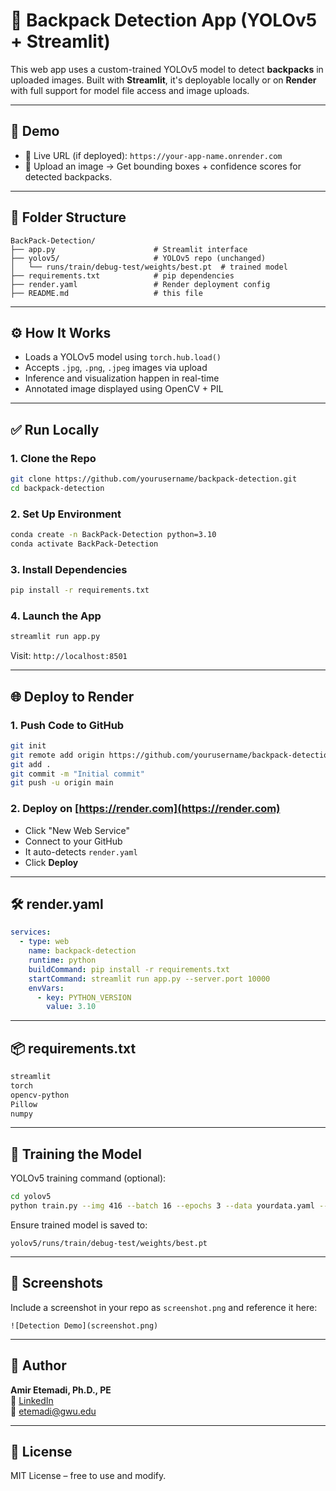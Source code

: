 # 🎒 Backpack Detection App (YOLOv5 + Streamlit)

This web app uses a custom-trained YOLOv5 model to detect **backpacks** in uploaded images. Built with **Streamlit**, it's deployable locally or on **Render** with full support for model file access and image uploads.

---

## 🚀 Demo

- 🔗 Live URL (if deployed): `https://your-app-name.onrender.com`
- 📸 Upload an image → Get bounding boxes + confidence scores for detected backpacks.

---

## 📁 Folder Structure

```
BackPack-Detection/
├── app.py                      # Streamlit interface
├── yolov5/                     # YOLOv5 repo (unchanged)
│   └── runs/train/debug-test/weights/best.pt  # trained model
├── requirements.txt            # pip dependencies
├── render.yaml                 # Render deployment config
├── README.md                   # this file
```

---

## ⚙️ How It Works

- Loads a YOLOv5 model using `torch.hub.load()`
- Accepts `.jpg`, `.png`, `.jpeg` images via upload
- Inference and visualization happen in real-time
- Annotated image displayed using OpenCV + PIL

---

## ✅ Run Locally

### 1. Clone the Repo
```bash
git clone https://github.com/yourusername/backpack-detection.git
cd backpack-detection
```

### 2. Set Up Environment
```bash
conda create -n BackPack-Detection python=3.10
conda activate BackPack-Detection
```

### 3. Install Dependencies
```bash
pip install -r requirements.txt
```

### 4. Launch the App
```bash
streamlit run app.py
```

Visit: `http://localhost:8501`

---

## 🌐 Deploy to Render

### 1. Push Code to GitHub
```bash
git init
git remote add origin https://github.com/yourusername/backpack-detection.git
git add .
git commit -m "Initial commit"
git push -u origin main
```

### 2. Deploy on [https://render.com](https://render.com)

- Click "New Web Service"
- Connect to your GitHub
- It auto-detects `render.yaml`
- Click **Deploy**

---

## 🛠 render.yaml

```yaml
services:
  - type: web
    name: backpack-detection
    runtime: python
    buildCommand: pip install -r requirements.txt
    startCommand: streamlit run app.py --server.port 10000
    envVars:
      - key: PYTHON_VERSION
        value: 3.10
```

---

## 📦 requirements.txt

```txt
streamlit
torch
opencv-python
Pillow
numpy
```

---

## 🧠 Training the Model

YOLOv5 training command (optional):

```bash
cd yolov5
python train.py --img 416 --batch 16 --epochs 3 --data yourdata.yaml --weights yolov5s.pt
```

Ensure trained model is saved to:
```
yolov5/runs/train/debug-test/weights/best.pt
```

---

## 📸 Screenshots

Include a screenshot in your repo as `screenshot.png` and reference it here:

```
![Detection Demo](screenshot.png)
```

---

## 👤 Author

**Amir Etemadi, Ph.D., PE**  
🔗 [LinkedIn](https://linkedin.com/in/amir-etemadi-phd-pe)  
📧 etemadi@gwu.edu

---

## 📜 License

MIT License – free to use and modify.
